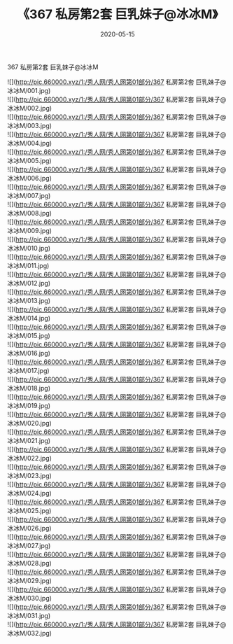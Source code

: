 ﻿---
layout: post
title:  《367 私房第2套 巨乳妹子@冰冰M》
date:   2020-05-15
img: http://pic.660000.xyz/1:/秀人网/秀人网第01部分/367 私房第2套 巨乳妹子@冰冰M/000.jpg
categories: [美女, 清纯, 唯美]
---

367 私房第2套 巨乳妹子@冰冰M

  ![](http://pic.660000.xyz/1:/秀人网/秀人网第01部分/367 私房第2套 巨乳妹子@冰冰M/001.jpg) <br> ![](http://pic.660000.xyz/1:/秀人网/秀人网第01部分/367 私房第2套 巨乳妹子@冰冰M/002.jpg) <br> ![](http://pic.660000.xyz/1:/秀人网/秀人网第01部分/367 私房第2套 巨乳妹子@冰冰M/003.jpg) <br> ![](http://pic.660000.xyz/1:/秀人网/秀人网第01部分/367 私房第2套 巨乳妹子@冰冰M/004.jpg) <br> ![](http://pic.660000.xyz/1:/秀人网/秀人网第01部分/367 私房第2套 巨乳妹子@冰冰M/005.jpg) <br> ![](http://pic.660000.xyz/1:/秀人网/秀人网第01部分/367 私房第2套 巨乳妹子@冰冰M/006.jpg) <br> ![](http://pic.660000.xyz/1:/秀人网/秀人网第01部分/367 私房第2套 巨乳妹子@冰冰M/007.jpg) <br> ![](http://pic.660000.xyz/1:/秀人网/秀人网第01部分/367 私房第2套 巨乳妹子@冰冰M/008.jpg) <br> ![](http://pic.660000.xyz/1:/秀人网/秀人网第01部分/367 私房第2套 巨乳妹子@冰冰M/009.jpg) <br> ![](http://pic.660000.xyz/1:/秀人网/秀人网第01部分/367 私房第2套 巨乳妹子@冰冰M/010.jpg) <br> ![](http://pic.660000.xyz/1:/秀人网/秀人网第01部分/367 私房第2套 巨乳妹子@冰冰M/011.jpg) <br> ![](http://pic.660000.xyz/1:/秀人网/秀人网第01部分/367 私房第2套 巨乳妹子@冰冰M/012.jpg) <br> ![](http://pic.660000.xyz/1:/秀人网/秀人网第01部分/367 私房第2套 巨乳妹子@冰冰M/013.jpg) <br> ![](http://pic.660000.xyz/1:/秀人网/秀人网第01部分/367 私房第2套 巨乳妹子@冰冰M/014.jpg) <br> ![](http://pic.660000.xyz/1:/秀人网/秀人网第01部分/367 私房第2套 巨乳妹子@冰冰M/015.jpg) <br> ![](http://pic.660000.xyz/1:/秀人网/秀人网第01部分/367 私房第2套 巨乳妹子@冰冰M/016.jpg) <br> ![](http://pic.660000.xyz/1:/秀人网/秀人网第01部分/367 私房第2套 巨乳妹子@冰冰M/017.jpg) <br> ![](http://pic.660000.xyz/1:/秀人网/秀人网第01部分/367 私房第2套 巨乳妹子@冰冰M/018.jpg) <br> ![](http://pic.660000.xyz/1:/秀人网/秀人网第01部分/367 私房第2套 巨乳妹子@冰冰M/019.jpg) <br> ![](http://pic.660000.xyz/1:/秀人网/秀人网第01部分/367 私房第2套 巨乳妹子@冰冰M/020.jpg) <br> ![](http://pic.660000.xyz/1:/秀人网/秀人网第01部分/367 私房第2套 巨乳妹子@冰冰M/021.jpg) <br> ![](http://pic.660000.xyz/1:/秀人网/秀人网第01部分/367 私房第2套 巨乳妹子@冰冰M/022.jpg) <br> ![](http://pic.660000.xyz/1:/秀人网/秀人网第01部分/367 私房第2套 巨乳妹子@冰冰M/023.jpg) <br> ![](http://pic.660000.xyz/1:/秀人网/秀人网第01部分/367 私房第2套 巨乳妹子@冰冰M/024.jpg) <br> ![](http://pic.660000.xyz/1:/秀人网/秀人网第01部分/367 私房第2套 巨乳妹子@冰冰M/025.jpg) <br> ![](http://pic.660000.xyz/1:/秀人网/秀人网第01部分/367 私房第2套 巨乳妹子@冰冰M/026.jpg) <br> ![](http://pic.660000.xyz/1:/秀人网/秀人网第01部分/367 私房第2套 巨乳妹子@冰冰M/027.jpg) <br> ![](http://pic.660000.xyz/1:/秀人网/秀人网第01部分/367 私房第2套 巨乳妹子@冰冰M/028.jpg) <br> ![](http://pic.660000.xyz/1:/秀人网/秀人网第01部分/367 私房第2套 巨乳妹子@冰冰M/029.jpg) <br> ![](http://pic.660000.xyz/1:/秀人网/秀人网第01部分/367 私房第2套 巨乳妹子@冰冰M/030.jpg) <br> ![](http://pic.660000.xyz/1:/秀人网/秀人网第01部分/367 私房第2套 巨乳妹子@冰冰M/031.jpg) <br> ![](http://pic.660000.xyz/1:/秀人网/秀人网第01部分/367 私房第2套 巨乳妹子@冰冰M/032.jpg) <br>